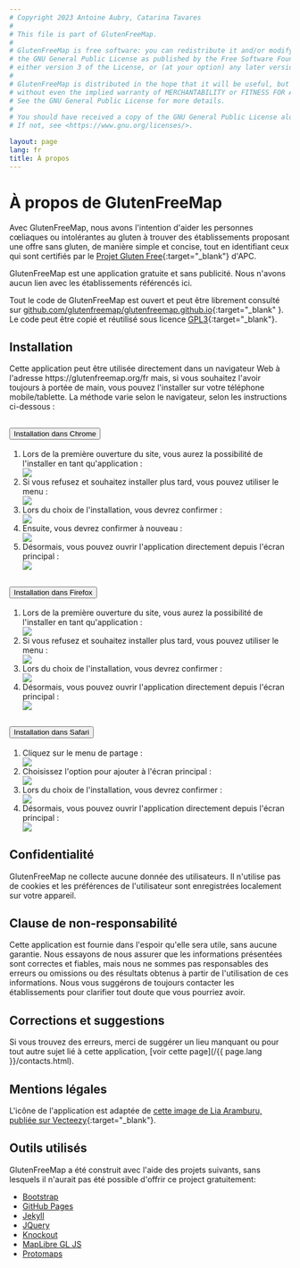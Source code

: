 ```yaml
---
# Copyright 2023 Antoine Aubry, Catarina Tavares
# 
# This file is part of GlutenFreeMap.
# 
# GlutenFreeMap is free software: you can redistribute it and/or modify it under the terms of
# the GNU General Public License as published by the Free Software Foundation,
# either version 3 of the License, or (at your option) any later version.
# 
# GlutenFreeMap is distributed in the hope that it will be useful, but WITHOUT ANY WARRANTY;
# without even the implied warranty of MERCHANTABILITY or FITNESS FOR A PARTICULAR PURPOSE.
# See the GNU General Public License for more details.
# 
# You should have received a copy of the GNU General Public License along with GlutenFreeMap.
# If not, see <https://www.gnu.org/licenses/>.

layout: page
lang: fr
title: À propos
---
```


# À propos de GlutenFreeMap

Avec GlutenFreeMap, nous avons l'intention d'aider les personnes cœliaques ou intolérantes au gluten à trouver des établissements proposant une offre sans gluten, de manière simple et concise, tout en identifiant ceux qui sont certifiés par le [Projet Gluten Free](https://www.celiacos.org.pt/como-certificar-o-seu-estabelecimento/){:target="_blank"} d'APC.

GlutenFreeMap est une application gratuite et sans publicité. Nous n'avons aucun lien avec les établissements référencés ici.

Tout le code de GlutenFreeMap est ouvert et peut être librement consulté sur [github.com/glutenfreemap/glutenfreemap.github.io](https://github.com/glutenfreemap/glutenfreemap.github.io){:target="_blank" }. Le code peut être copié et réutilisé sous licence [GPL3](https://www.gnu.org/licenses/gpl-3.0.html){:target="_blank"}.

<div class="browser-only">
    <h2>Installation</h2>
    <p>
        Cette application peut être utilisée directement dans un navigateur Web à l'adresse https://glutenfreemap.org/fr mais, si vous souhaitez l'avoir toujours à portée de main, vous pouvez l'installer sur votre téléphone mobile/tablette. La méthode varie selon le navigateur, selon les instructions ci-dessous :
    </p>
    <div class="accordion mb-4" id="tutorial">
        <div class="card">
            <div class="card-header" id="headingChrome">
                <h2 class="mb-0">
                    <button class="btn btn-link btn-block text-left" type="button" data-toggle="collapse"
                        data-target="#chromeInstructions" aria-expanded="true" aria-controls="chromeInstructions">
                        Installation dans Chrome
                    </button>
                </h2>
            </div>
            <div id="chromeInstructions" class="collapse" aria-labelledby="headingChrome" data-parent="#tutorial">
                <div class="card-body">
                    <ol class="tutorial row">
                        <li class="col-12 col-md-6 col-lg-4 d-flex flex-column my-2">
                            <div class="flex-grow-1">Lors de la première ouverture du site, vous aurez la possibilité de l'installer en tant qu'application :</div>
                            <div>
                                <a class="image-link" href="/assets/img/install/chrome-1.png" target="_blank">
                                    <img src="/assets/img/install/chrome-1.png" />
                                </a>
                            </div>
                        </li>
                        <li class="col-12 col-md-6 col-lg-4 d-flex flex-column my-2">
                            <div class="flex-grow-1">Si vous refusez et souhaitez installer plus tard, vous pouvez utiliser le menu :</div>
                            <div>
                                <a class="image-link" href="/assets/img/install/chrome-1b.png" target="_blank">
                                    <img src="/assets/img/install/chrome-1b.png" />
                                </a>
                            </div>
                        </li>
                        <li class="col-12 col-md-6 col-lg-4 d-flex flex-column my-2">
                            <div class="flex-grow-1">Lors du choix de l'installation, vous devrez confirmer :</div>
                            <div>
                                <a class="image-link" href="/assets/img/install/chrome-2.png" target="_blank">
                                    <img src="/assets/img/install/chrome-2.png" />
                                </a>
                            </div>
                        </li>
                        <li class="col-12 col-md-6 col-lg-4 d-flex flex-column my-2">
                            <div class="flex-grow-1">Ensuite, vous devrez confirmer à nouveau :</div>
                            <div>
                                <a class="image-link" href="/assets/img/install/chrome-3.png" target="_blank">
                                    <img src="/assets/img/install/chrome-3.png" />
                                </a>
                            </div>
                        </li>
                        <li class="col-12 col-md-6 col-lg-4 d-flex flex-column my-2">
                            <div class="flex-grow-1">Désormais, vous pouvez ouvrir l'application directement depuis l'écran principal :</div>
                            <div>
                                <a class="image-link" href="/assets/img/install/chrome-4.png" target="_blank">
                                    <img src="/assets/img/install/chrome-4.png" />
                                </a>
                            </div>
                        </li>
                    </ol>
                </div>
            </div>
        </div>
        <div class="card">
            <div class="card-header" id="headingFirefox">
                <h2 class="mb-0">
                    <button class="btn btn-link btn-block text-left collapsed" type="button" data-toggle="collapse"
                        data-target="#firefoxInstructions" aria-expanded="false" aria-controls="firefoxInstructions">
                        Installation dans Firefox
                    </button>
                </h2>
            </div>
            <div id="firefoxInstructions" class="collapse" aria-labelledby="headingFirefox" data-parent="#tutorial">
                <div class="card-body">
                    <ol class="tutorial row">
                        <li class="col-12 col-md-6 col-lg-4 d-flex flex-column my-2">
                            <div class="flex-grow-1">Lors de la première ouverture du site, vous aurez la possibilité de l'installer en tant qu'application :</div>
                            <div>
                                <a class="image-link" href="/assets/img/install/firefox-1.png" target="_blank">
                                    <img src="/assets/img/install/firefox-1.png" />
                                </a>
                            </div>
                        </li>
                        <li class="col-12 col-md-6 col-lg-4 d-flex flex-column my-2">
                            <div class="flex-grow-1">Si vous refusez et souhaitez installer plus tard, vous pouvez utiliser le menu :</div>
                            <div>
                                <a class="image-link" href="/assets/img/install/firefox-1b.png" target="_blank">
                                    <img src="/assets/img/install/firefox-1b.png" />
                                </a>
                            </div>
                        </li>
                        <li class="col-12 col-md-6 col-lg-4 d-flex flex-column my-2">
                            <div class="flex-grow-1">Lors du choix de l'installation, vous devrez confirmer :</div>
                            <div>
                                <a class="image-link" href="/assets/img/install/firefox-2.png" target="_blank">
                                    <img src="/assets/img/install/firefox-2.png" />
                                </a>
                            </div>
                        </li>
                        <li class="col-12 col-md-6 col-lg-4 d-flex flex-column my-2">
                            <div class="flex-grow-1">Désormais, vous pouvez ouvrir l'application directement depuis l'écran principal :</div>
                            <div>
                                <a class="image-link" href="/assets/img/install/firefox-3.png" target="_blank">
                                    <img src="/assets/img/install/firefox-3.png" />
                                </a>
                            </div>
                        </li>
                    </ol>
                </div>
            </div>
        </div>
        <div class="card">
            <div class="card-header" id="headingSafari">
                <h2 class="mb-0">
                    <button class="btn btn-link btn-block text-left collapsed" type="button" data-toggle="collapse"
                        data-target="#safariInstructions" aria-expanded="false" aria-controls="safariInstructions">
                        Installation dans Safari
                    </button>
                </h2>
            </div>
            <div id="safariInstructions" class="collapse" aria-labelledby="headingSafari" data-parent="#tutorial">
                <div class="card-body">
                    <ol class="tutorial row">
                        <li class="col-12 col-md-6 col-lg-4 d-flex flex-column my-2">
                            <div class="flex-grow-1">Cliquez sur le menu de partage :</div>
                            <div>
                                <a class="image-link" href="/assets/img/install/safari-1.png" target="_blank">
                                    <img src="/assets/img/install/safari-1.png" />
                                </a>
                            </div>
                        </li>
                        <li class="col-12 col-md-6 col-lg-4 d-flex flex-column my-2">
                            <div class="flex-grow-1">Choisissez l'option pour ajouter à l'écran principal :</div>
                            <div>
                                <a class="image-link" href="/assets/img/install/safari-2.png" target="_blank">
                                    <img src="/assets/img/install/safari-2.png" />
                                </a>
                            </div>
                        </li>
                        <li class="col-12 col-md-6 col-lg-4 d-flex flex-column my-2">
                            <div class="flex-grow-1">Lors du choix de l'installation, vous devrez confirmer :</div>
                            <div>
                                <a class="image-link" href="/assets/img/install/safari-3.png" target="_blank">
                                    <img src="/assets/img/install/safari-3.png" />
                                </a>
                            </div>
                        </li>
                        <li class="col-12 col-md-6 col-lg-4 d-flex flex-column my-2">
                            <div class="flex-grow-1">Désormais, vous pouvez ouvrir l'application directement depuis l'écran principal :</div>
                            <div>
                                <a class="image-link" href="/assets/img/install/safari-4.png" target="_blank">
                                    <img src="/assets/img/install/safari-4.png" />
                                </a>
                            </div>
                        </li>
                    </ol>
                </div>
            </div>
        </div>
    </div>
</div>

## Confidentialité

GlutenFreeMap ne collecte aucune donnée des utilisateurs. Il n'utilise pas de cookies et les préférences de l'utilisateur sont enregistrées localement sur votre appareil.

## Clause de non-responsabilité

Cette application est fournie dans l'espoir qu'elle sera utile, sans aucune garantie. Nous essayons de nous assurer que les informations présentées sont correctes et fiables, mais nous ne sommes pas responsables des erreurs ou omissions ou des résultats obtenus à partir de l'utilisation de ces informations. Nous vous suggérons de toujours contacter les établissements pour clarifier tout doute que vous pourriez avoir.

## Corrections et suggestions

Si vous trouvez des erreurs, merci de suggérer un lieu manquant ou pour tout autre sujet lié à cette application, [voir cette page](/{{ page.lang }}/contacts.html).

## Mentions légales

L'icône de l'application est adaptée de [cette image de Lia Aramburu, publiée sur Vecteezy](https://www.vecteezy.com/vector-art/343969-gluten-free-icon){:target="_blank"}.

## Outils utilisés

GlutenFreeMap a été construit avec l'aide des projets suivants, sans lesquels il n'aurait pas été possible d'offrir ce project gratuitement:

- [Bootstrap](https://getbootstrap.com/)
- [GitHub Pages](https://pages.github.com/)
- [Jekyll](https://jekyllrb.com/)
- [JQuery](https://jquery.com/)
- [Knockout](https://knockoutjs.com/)
- [MapLibre GL JS](https://maplibre.org/)
- [Protomaps](https://protomaps.com/)
